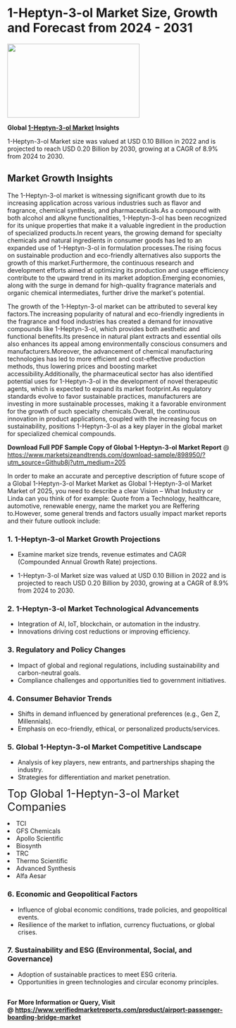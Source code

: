 <H1>1-Heptyn-3-ol Market Size, Growth and Forecast from 2024 - 2031</H1><img class="aligncenter size-medium wp-image-584254" src="https://thirdeyenews.in/wp-content/uploads/2024/09/Global-Market-Research-300x168.jpeg" alt="" width="300" height="168" /><p><strong>Global&nbsp;<a href="https://www.marketsizeandtrends.com/download-sample/898950/?utm_source=Github8j?utm_medium=205">1-Heptyn-3-ol Market</a> Insights</strong></p><p>1-Heptyn-3-ol Market size was valued at USD 0.10 Billion in 2022 and is projected to reach USD 0.20 Billion by 2030, growing at a CAGR of 8.9% from 2024 to 2030.</p><p><h2>Market Growth Insights</h2> <p>The 1-Heptyn-3-ol market is witnessing significant growth due to its increasing application across various industries such as flavor and fragrance, chemical synthesis, and pharmaceuticals.As a compound with both alcohol and alkyne functionalities, 1-Heptyn-3-ol has been recognized for its unique properties that make it a valuable ingredient in the production of specialized products.In recent years, the growing demand for specialty chemicals and natural ingredients in consumer goods has led to an expanded use of 1-Heptyn-3-ol in formulation processes.The rising focus on sustainable production and eco-friendly alternatives also supports the growth of this market.Furthermore, the continuous research and development efforts aimed at optimizing its production and usage efficiency contribute to the upward trend in its market adoption.Emerging economies, along with the surge in demand for high-quality fragrance materials and organic chemical intermediates, further drive the market's potential.</p> <p>The growth of the 1-Heptyn-3-ol market can be attributed to several key factors.The increasing popularity of natural and eco-friendly ingredients in the fragrance and food industries has created a demand for innovative compounds like 1-Heptyn-3-ol, which provides both aesthetic and functional benefits.Its presence in natural plant extracts and essential oils also enhances its appeal among environmentally conscious consumers and manufacturers.Moreover, the advancement of chemical manufacturing technologies has led to more efficient and cost-effective production methods, thus lowering prices and boosting market accessibility.Additionally, the pharmaceutical sector has also identified potential uses for 1-Heptyn-3-ol in the development of novel therapeutic agents, which is expected to expand its market footprint.As regulatory standards evolve to favor sustainable practices, manufacturers are investing in more sustainable processes, making it a favorable environment for the growth of such specialty chemicals.Overall, the continuous innovation in product applications, coupled with the increasing focus on sustainability, positions 1-Heptyn-3-ol as a key player in the global market for specialized chemical compounds.</p> <p><span class=""><strong>Download Full PDF Sample Copy of Global 1-Heptyn-3-ol Market Report</strong> @ <a href="https://www.marketsizeandtrends.com/download-sample/898950/?utm_source=Github8j?utm_medium=205" target="_blank">https://www.marketsizeandtrends.com/download-sample/898950/?utm_source=Github8j?utm_medium=205</a></span></p><p>In order to make an accurate and perceptive description of future scope of a Global&nbsp;1-Heptyn-3-ol Market Market as Global&nbsp;1-Heptyn-3-ol Market Market of 2025, you need to describe a clear Vision &ndash; What Industry or Linda can you think of for example: Quote from a Technology, healthcare, automotive, renewable energy, name the market you are Reffering to.However, some general trends and factors usually impact market reports and their future outlook include:</p><h3>1.&nbsp;<strong>1-Heptyn-3-ol Market Growth Projections</strong></h3><ul><li>Examine market size trends, revenue estimates and CAGR (Compounded Annual Growth Rate) projections.</li><li><p>1-Heptyn-3-ol Market size was valued at USD 0.10 Billion in 2022 and is projected to reach USD 0.20 Billion by 2030, growing at a CAGR of 8.9% from 2024 to 2030.</p></li></ul><h3>2.&nbsp;<strong>1-Heptyn-3-ol Market Technological Advancements</strong></h3><ul><li>Integration of AI, IoT, blockchain, or automation in the industry.</li><li>Innovations driving cost reductions or improving efficiency.</li></ul><h3>3.&nbsp;<strong>Regulatory and Policy Changes</strong></h3><ul><li>Impact of global and regional regulations, including sustainability and carbon-neutral goals.</li><li>Compliance challenges and opportunities tied to government initiatives.</li></ul><h3>4.&nbsp;<strong>Consumer Behavior Trends</strong></h3><ul><li>Shifts in demand influenced by generational preferences (e.g., Gen Z, Millennials).</li><li>Emphasis on eco-friendly, ethical, or personalized products/services.</li></ul><h3>5.&nbsp;<strong>Global 1-Heptyn-3-ol Market Competitive Landscape</strong></h3><ul><li>Analysis of key players, new entrants, and partnerships shaping the industry.</li><li>Strategies for differentiation and market penetration.</li></ul><p data-pm-slice="1 1 []"><span style="color: inherit; font-family: inherit; font-size: 25px;">Top Global 1-Heptyn-3-ol Market Companies</span></p><div class="" data-test-id=""><p><li>TCI</li><li> GFS Chemicals</li><li> Apollo Scientific</li><li> Biosynth</li><li> TRC</li><li> Thermo Scientific</li><li> Advanced Synthesis</li><li> Alfa Aesar</li></p></div><h3>6.&nbsp;<strong>Economic and Geopolitical Factors</strong></h3><ul><li>Influence of global economic conditions, trade policies, and geopolitical events.</li><li>Resilience of the market to inflation, currency fluctuations, or global crises.</li></ul><h3>7.&nbsp;<strong>Sustainability and ESG (Environmental, Social, and Governance)</strong></h3><ul><li>Adoption of sustainable practices to meet ESG criteria.</li><li>Opportunities in green technologies and circular economy principles.</li></ul><h2><strong style="font-size: 14px;">For More Information or Query, Visit @&nbsp;</strong><a style="background-color: #ffffff; font-size: 14px;" href="https://www.marketsizeandtrends.com/report/1-heptyn-3-ol-market/" target="_blank">https://www.verifiedmarketreports.com/product/airport-passenger-boarding-bridge-market</a></h2>